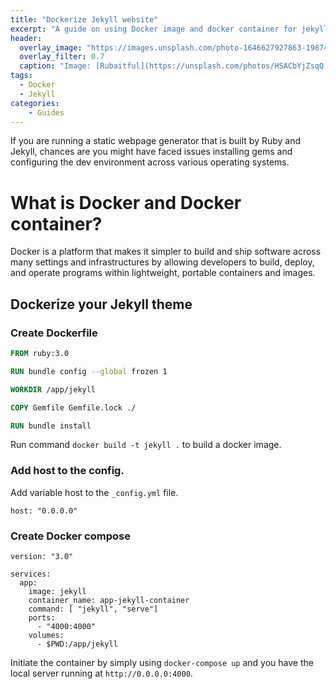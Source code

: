 ```yaml
---
title: "Dockerize Jekyll website"
excerpt: "A guide on using Docker image and docker container for jekyll theme websites."
header:
  overlay_image: "https://images.unsplash.com/photo-1646627927863-19874c27316b?ixlib=rb-4.0.3&ixid=MnwxMjA3fDB8MHxwaG90by1wYWdlfHx8fGVufDB8fHx8&auto=format&fit=crop&w=1980&q=40&h=1080"
  overlay_filter: 0.7
  caption: "Image: [Rubaitful](https://unsplash.com/photos/HSACbYjZsqQ)"
tags:
  - Docker
  - Jekyll
categories:
    - Guides
---
```


If you are running a static webpage generator that is built by Ruby and Jekyll, chances are you might have faced issues
installing gems and configuring the dev environment across various operating systems.

# What is Docker and Docker container?

Docker is a platform that makes it simpler to build and ship software across many settings and infrastructures by
allowing developers to build, deploy, and operate programs within lightweight, portable containers and images.

## Dockerize your Jekyll theme

### Create Dockerfile

```dockerfile
FROM ruby:3.0

RUN bundle config --global frozen 1

WORKDIR /app/jekyll

COPY Gemfile Gemfile.lock ./

RUN bundle install
```

Run command ```docker build -t jekyll .``` to build a docker image.

### Add host to the config.

Add variable host to the `_config.yml` file.

```
host: "0.0.0.0"
```

### Create Docker compose

```
version: "3.0"

services:
  app:
    image: jekyll
    container_name: app-jekyll-container
    command: [ "jekyll", "serve"]
    ports:
      - "4000:4000"
    volumes:
      - $PWD:/app/jekyll
```

Initiate the container by simply using ```docker-compose up``` and you have the local server running at `http://0.0.0.0:4000`.
